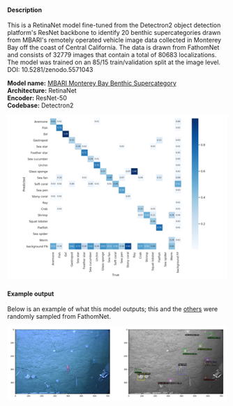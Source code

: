 #### Description 
This is a RetinaNet model fine-tuned from the Detectron2 object detection platform's ResNet backbone to identify 20 benthic supercategories drawn from MBARI's remotely operated vehicle image data collected in Monterey Bay off the coast of Central California. The data is drawn from FathomNet and consists of 32779 images that contain a total of 80683 localizations. The model was trained on an 85/15 train/validation split at the image level. DOI: 10.5281/zenodo.5571043

**Model name:** [MBARI Monterey Bay Benthic Supercategory](https://zenodo.org/record/5571043#.YbEUQi1h1TY)  
**Architecture:** RetinaNet  
**Encoder:** ResNet-50  
**Codebase:** Detectron2  

![image](confusion_matrix_norm.png)  


#### Example output

Below is an example of what this model outputs; this and the [others](predictions/) were randomly sampled from FathomNet.

![image](predictions/scene.png) 
  
  






